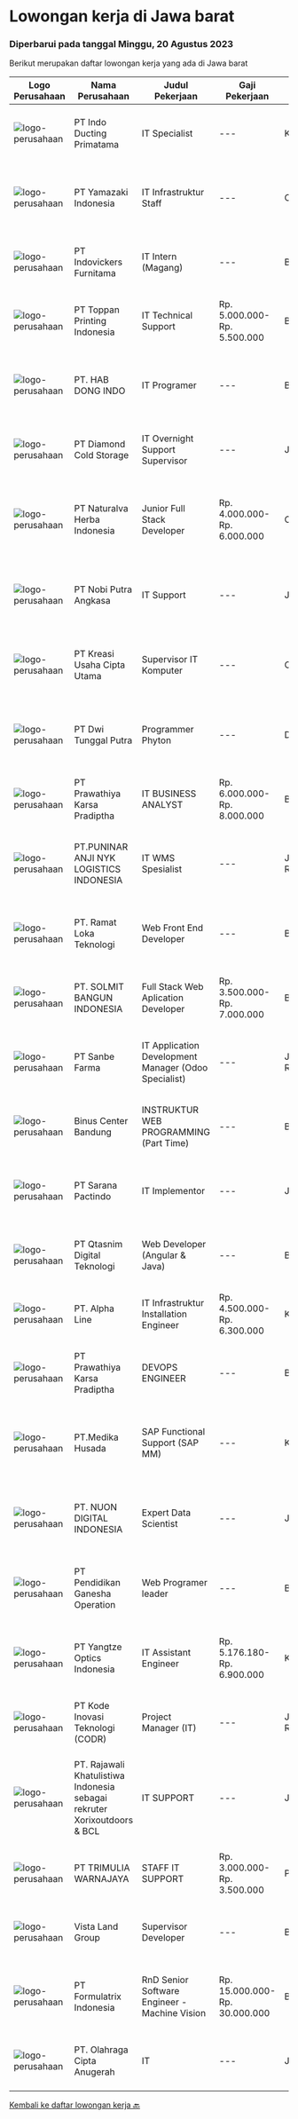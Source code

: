 
  # Lowongan kerja di Jawa barat

  ### Diperbarui pada tanggal Minggu, 20 Agustus 2023

  Berikut merupakan daftar lowongan kerja yang ada di Jawa barat

  |Logo Perusahaan | Nama Perusahaan | Judul Pekerjaan | Gaji Pekerjaan | Lokasi | Deskripsi | Tanggal diunggah | Pranala |
  | -------------- | --------------- | --------------- | --------- | --------- | -------------- | ------- | ----------- |
  |![logo-perusahaan](https://image-service-cdn.seek.com.au/f8ada89fd1a401f7f411685748cfd9378f577ac1/ee4dce1061f3f616224767ad58cb2fc751b8d2dc)|PT Indo Ducting Primatama|IT Specialist|---|Karawang|Deskripsi Pekerjaan : Mengusai pengetahuan Jaringan Nirkabel Memiliki pengetahuan dasar wireless Access Point dan Local Area Network Memiliki...|Jumat, 18 Agustus 2023|https://www.jobstreet.co.id/id/job/it-specialist-4441153?token=0~e8261953-907c-473a-b68b-3a5b09821505&sectionRank=1&jobId=jobstreet-id-job-4441153|
|![logo-perusahaan](https://image-service-cdn.seek.com.au/edc7bb96f745b6e8ab564225bd2ceeb1c2c04b40/ee4dce1061f3f616224767ad58cb2fc751b8d2dc)|PT Yamazaki Indonesia|IT Infrastruktur Staff|---|Cikarang|Job Description : Fixed Asset IT Inventory ( Procurement, Numbering, Listing, Checking). Performing Installation, Troubleshooting, and Maintaining...|Jumat, 18 Agustus 2023|https://www.jobstreet.co.id/id/job/it-infrastruktur-staff-4441036?token=0~e8261953-907c-473a-b68b-3a5b09821505&sectionRank=2&jobId=jobstreet-id-job-4441036|
|![logo-perusahaan](https://image-service-cdn.seek.com.au/4ff72ff2a9bcee569f0b1e2de606291bef234c6e/ee4dce1061f3f616224767ad58cb2fc751b8d2dc)|PT Indovickers Furnitama|IT Intern (Magang)|---|Bogor|Responsibilities:-Understand client requirements and how they translate in application features-Collaborate with a team of IT professionals to set...|Sabtu, 19 Agustus 2023|https://www.jobstreet.co.id/id/job/it-intern-magang-4441777?token=0~e8261953-907c-473a-b68b-3a5b09821505&sectionRank=3&jobId=jobstreet-id-job-4441777|
|![logo-perusahaan](https://image-service-cdn.seek.com.au/c03d5b451b5be4c02d6ded9c7195aac31eaaeb56/ee4dce1061f3f616224767ad58cb2fc751b8d2dc)|PT Toppan Printing Indonesia|IT Technical Support|Rp. 5.000.000-Rp. 5.500.000|Bekasi|Tanggung Jawab : Monitoring, Instalasi &amp; Troubleshoot CCTV Menguasai Networking (LAN, WAN, &amp; Mikrotik ) Memahami Dasar Accurate Memastikan...|Selasa, 15 Agustus 2023|https://www.jobstreet.co.id/id/job/it-technical-support-4438242?token=0~e8261953-907c-473a-b68b-3a5b09821505&sectionRank=4&jobId=jobstreet-id-job-4438242|
|![logo-perusahaan](https://image-service-cdn.seek.com.au/082500cfcade64c0d264ff3f4cba4e4cfc952026/ee4dce1061f3f616224767ad58cb2fc751b8d2dc)|PT. HAB DONG INDO|IT Programer|---|Bekasi|Persyaratan Pendidikan minimum D3/S1 Jurusan IT Menguasai salah satu bahasan pemograman antara lain : Java, C, C++, HTTP, Phyton, Visual Basic, Visual...|Jumat, 18 Agustus 2023|https://www.jobstreet.co.id/id/job/it-programer-4441579?token=0~e8261953-907c-473a-b68b-3a5b09821505&sectionRank=5&jobId=jobstreet-id-job-4441579|
|![logo-perusahaan](https://image-service-cdn.seek.com.au/6d56383b0316bf97f26e28d2c030d8c39fd1c836/ee4dce1061f3f616224767ad58cb2fc751b8d2dc)|PT Diamond Cold Storage|IT Overnight Support Supervisor|---|Jawa Barat|Requirements : Experience 2 years in handling Helpdesk / Support User, Field Support Familiar with Helpdesk Ticketing System, Monitoring System...|Rabu, 16 Agustus 2023|https://www.jobstreet.co.id/id/job/it-overnight-support-supervisor-4439943?token=0~e8261953-907c-473a-b68b-3a5b09821505&sectionRank=6&jobId=jobstreet-id-job-4439943|
|![logo-perusahaan](https://image-service-cdn.seek.com.au/bf658a554184e8cefe4ff97d4c45e503eab70239/ee4dce1061f3f616224767ad58cb2fc751b8d2dc)|PT Naturalva Herba Indonesia|Junior Full Stack Developer|Rp. 4.000.000-Rp. 6.000.000|Cikarang|Kualifikasi :- Usia maks 28 tahun- Pendidikan min SMA/SMK/D3/S1 Jurusan Teknik Komputer Jaringan/Sistem Informasi/Teknik Informatika/Sejenisnya-...|Jumat, 18 Agustus 2023|https://www.jobstreet.co.id/id/job/junior-full-stack-developer-4441229?token=0~e8261953-907c-473a-b68b-3a5b09821505&sectionRank=7&jobId=jobstreet-id-job-4441229|
|![logo-perusahaan](https://image-service-cdn.seek.com.au/ed4bf34a48b47e540097c75ebfe92865e8b1c76a/ee4dce1061f3f616224767ad58cb2fc751b8d2dc)|PT Nobi Putra Angkasa|IT Support|---|Jawa Barat|Persyaratan: Pendidikan minimal S1 IT. Pengalaman minimal 1 tahun pada bidang IT manufaktur. Disiplin dan Tanggung jawab. Sudah vaksin dosis lengkap....|Rabu, 16 Agustus 2023|https://www.jobstreet.co.id/id/job/it-support-4439021?token=0~e8261953-907c-473a-b68b-3a5b09821505&sectionRank=8&jobId=jobstreet-id-job-4439021|
|![logo-perusahaan](https://image-service-cdn.seek.com.au/f582231043c9257621e360ef6bca83f3931d8738/ee4dce1061f3f616224767ad58cb2fc751b8d2dc)|PT Kreasi Usaha Cipta Utama|Supervisor IT Komputer|---|Cileungsi|Kualifikasi Usia maksimal 30 Tahun Pendidikan D3 Teknik Informatika / Teknik Komputer Berpengalaman dibidang yang sama minimal 1 tahun Menguasai...|Senin, 14 Agustus 2023|https://www.jobstreet.co.id/id/job/supervisor-it-komputer-4436400?token=0~e8261953-907c-473a-b68b-3a5b09821505&sectionRank=9&jobId=jobstreet-id-job-4436400|
|![logo-perusahaan](https://image-service-cdn.seek.com.au/659ba97adf7218b6426ff57b22623f34f5d03ce2/ee4dce1061f3f616224767ad58cb2fc751b8d2dc)|PT Dwi Tunggal Putra|Programmer Phyton|---|Depok|Tanggung Jawab : Membuat / Mendevelop Aplikasi pada perusahaan. Mengintegrasikan Aplikasi yang di develop dengan Backend / Frontend atau dengan...|Jumat, 18 Agustus 2023|https://www.jobstreet.co.id/id/job/programmer-phyton-4440896?token=0~e8261953-907c-473a-b68b-3a5b09821505&sectionRank=10&jobId=jobstreet-id-job-4440896|
|![logo-perusahaan](https://image-service-cdn.seek.com.au/25f275779d2d36a25f086ac9b1c5b5be868683f6/ee4dce1061f3f616224767ad58cb2fc751b8d2dc)|PT Prawathiya Karsa Pradiptha|IT BUSINESS ANALYST|Rp. 6.000.000-Rp. 8.000.000|Bekasi|Gathering requirement from user / client Create Mock Up Design (Ex. Using Ms Visio, et cetera) Create flowchart of system (Ex. Using Ms. Visio, et...|Jumat, 18 Agustus 2023|https://www.jobstreet.co.id/id/job/it-business-analyst-4440471?token=0~e8261953-907c-473a-b68b-3a5b09821505&sectionRank=11&jobId=jobstreet-id-job-4440471|
|![logo-perusahaan](https://image-service-cdn.seek.com.au/51f79166f2b42db3e4b5bb3bee0ef135ab62f844/ee4dce1061f3f616224767ad58cb2fc751b8d2dc)|PT.PUNINAR ANJI NYK LOGISTICS INDONESIA|IT WMS Spesialist|---|Jakarta Raya|Job Description : Ensuring the WMS (Warehouse Management System) functions properly and normally. Review, evaluate and implement development in WMS...|Rabu, 16 Agustus 2023|https://www.jobstreet.co.id/id/job/it-wms-spesialist-4440158?token=0~e8261953-907c-473a-b68b-3a5b09821505&sectionRank=12&jobId=jobstreet-id-job-4440158|
|![logo-perusahaan](https://image-service-cdn.seek.com.au/8367de5766f8e5d19ca0a30d5630a60118affc8e/ee4dce1061f3f616224767ad58cb2fc751b8d2dc)|PT. Ramat Loka Teknologi|Web Front End Developer|---|Bandung|Qualifications: Candidate must possess at least SMK, Diploma, Bachelor's Degree in Engineering (Computer/Telecommunication), Computer...|Jumat, 18 Agustus 2023|https://www.jobstreet.co.id/id/job/web-front-end-developer-4440279?token=0~e8261953-907c-473a-b68b-3a5b09821505&sectionRank=13&jobId=jobstreet-id-job-4440279|
|![logo-perusahaan](https://image-service-cdn.seek.com.au/e78ca8e7f88f444889667438bee194069e50f9b1/ee4dce1061f3f616224767ad58cb2fc751b8d2dc)|PT. SOLMIT BANGUN INDONESIA|Full Stack Web Aplication Developer|Rp. 3.500.000-Rp. 7.000.000|Bandung|Minimal D3/S1 dibidang yang sesuai Memiliki kemampuan interpersonal yang baik Seorang pembelajar yang baik (tekun, rajin diutamakan fast learner)...|Rabu, 16 Agustus 2023|https://www.jobstreet.co.id/id/job/full-stack-web-aplication-developer-4439424?token=0~e8261953-907c-473a-b68b-3a5b09821505&sectionRank=14&jobId=jobstreet-id-job-4439424|
|![logo-perusahaan](https://image-service-cdn.seek.com.au/6d60d1bb470f6f3bdb9b3bb0bb3c41a3a5d98b9d/ee4dce1061f3f616224767ad58cb2fc751b8d2dc)|PT Sanbe Farma|IT Application Development Manager (Odoo Specialist)|---|Jakarta Raya|Syarat Jabatan : Pendidikan minimal Sarjana Informatika dari Universitas Terkemuka Usia maksimal 40 tahun Memahami dan menguasai perangkat lunak...|Selasa, 15 Agustus 2023|https://www.jobstreet.co.id/id/job/it-application-development-manager-odoo-specialist-4438900?token=0~e8261953-907c-473a-b68b-3a5b09821505&sectionRank=15&jobId=jobstreet-id-job-4438900|
|![logo-perusahaan](https://image-service-cdn.seek.com.au/abe52df5c25027f0407faba30b4bd412ccb05d64/ee4dce1061f3f616224767ad58cb2fc751b8d2dc)|Binus Center Bandung|INSTRUKTUR WEB PROGRAMMING (Part Time)|---|Bandung|Deskripsi: Pendidikan minimal D4 Teknik Informatika/ Sistem Informasi/Komputer/jurusan lain yang berhubungan IPK minimal 3.00 Diutamakan memiliki...|Rabu, 16 Agustus 2023|https://www.jobstreet.co.id/id/job/instruktur-web-programming-part-time-4439340?token=0~e8261953-907c-473a-b68b-3a5b09821505&sectionRank=16&jobId=jobstreet-id-job-4439340|
|![logo-perusahaan](https://image-service-cdn.seek.com.au/98982338245954acade7338ecccff8adaf4bc449/ee4dce1061f3f616224767ad58cb2fc751b8d2dc)|PT Sarana Pactindo|IT Implementor|---|Jawa Barat|Jobdesk : Melakukan test pada aplikasi perusahaan sebelum launching Membuat buku manual untuk aplikasi yang akan di launching agar mudah dibaca oleh...|Selasa, 15 Agustus 2023|https://www.jobstreet.co.id/id/job/it-implementor-4437862?token=0~e8261953-907c-473a-b68b-3a5b09821505&sectionRank=17&jobId=jobstreet-id-job-4437862|
|![logo-perusahaan](https://image-service-cdn.seek.com.au/5e04ce3382847482c4d299a76b4c571d58ba5b0d/ee4dce1061f3f616224767ad58cb2fc751b8d2dc)|PT Qtasnim Digital Teknologi|Web Developer (Angular & Java)|---|Bandung|Kualifikasi: Minimal Pendidikan D3 atau S1 Teknis Informatika / Manajemen Informatika / Sistem Informasi Pengalaman minimal 1 tahun sebagai Web...|Rabu, 16 Agustus 2023|https://www.jobstreet.co.id/id/job/web-developer-angular-java-4440001?token=0~e8261953-907c-473a-b68b-3a5b09821505&sectionRank=18&jobId=jobstreet-id-job-4440001|
|![logo-perusahaan](https://i.ibb.co/sqvTCh9/112815900-stock-vector-no-image-available-icon-flat-vector.webp)|PT. Alpha Line|IT Infrastruktur Installation Engineer|Rp. 4.500.000-Rp. 6.300.000|Karawang|IT Infrastruktur Staff &amp; Engineer &amp; ManagerSkill Pengalaman Instalasi Cable Tray Pengalaman Instalasi Optical Cable &amp; Splicing Pengalaman...|Sabtu, 12 Agustus 2023|https://www.jobstreet.co.id/id/job/it-infrastruktur-installation-engineer-4435693?token=0~e8261953-907c-473a-b68b-3a5b09821505&sectionRank=19&jobId=jobstreet-id-job-4435693|
|![logo-perusahaan](https://image-service-cdn.seek.com.au/25f275779d2d36a25f086ac9b1c5b5be868683f6/ee4dce1061f3f616224767ad58cb2fc751b8d2dc)|PT Prawathiya Karsa Pradiptha|DEVOPS ENGINEER|---|Bekasi|Job Description: Designing, modifying, and testing technical architecture Provide supervision and guidance to development teams Inform various...|Jumat, 18 Agustus 2023|https://www.jobstreet.co.id/id/job/devops-engineer-4440517?token=0~e8261953-907c-473a-b68b-3a5b09821505&sectionRank=20&jobId=jobstreet-id-job-4440517|
|![logo-perusahaan](https://image-service-cdn.seek.com.au/4c777491967065643172c6f94f5a94381c1f0e0e/ee4dce1061f3f616224767ad58cb2fc751b8d2dc)|PT.Medika Husada|SAP Functional Support (SAP MM)|---|Karawang|Qualifications: Bachelor's Degree in Computer Science/Computerized Accounting Systems. Minimum 2-3 years of SAP FICO/MM/SD/ISH experience working in...|Rabu, 16 Agustus 2023|https://www.jobstreet.co.id/id/job/sap-functional-support-sap-mm-4439593?token=0~e8261953-907c-473a-b68b-3a5b09821505&sectionRank=21&jobId=jobstreet-id-job-4439593|
|![logo-perusahaan](https://image-service-cdn.seek.com.au/184c5d49b419aa8ffc6d38ce2b76cab2b7968cc4/ee4dce1061f3f616224767ad58cb2fc751b8d2dc)|PT. NUON DIGITAL INDONESIA|Expert Data Scientist|---|Jawa Barat|Tanggung Jawab Utama: Menganalisis data dengan menggunakan teknik-teknik analisis statistik dan machine learning untuk mengidentifikasi tren, pola,...|Selasa, 15 Agustus 2023|https://www.jobstreet.co.id/id/job/expert-data-scientist-4437844?token=0~e8261953-907c-473a-b68b-3a5b09821505&sectionRank=22&jobId=jobstreet-id-job-4437844|
|![logo-perusahaan](https://image-service-cdn.seek.com.au/c5ff9ec1e574d4db37cac72ef253a4e6bb667ce4/ee4dce1061f3f616224767ad58cb2fc751b8d2dc)|PT Pendidikan Ganesha Operation|Web Programer leader|---|Bandung|Kualifikasi: Pendidikan minimal D3/S1 Ilmu Komputer, Teknik Informatika, dan Sistem Informatika Berpengalaman memiliki bawahan 2-3 Orang Menguasai...|Senin, 14 Agustus 2023|https://www.jobstreet.co.id/id/job/web-programer-leader-4437395?token=0~e8261953-907c-473a-b68b-3a5b09821505&sectionRank=23&jobId=jobstreet-id-job-4437395|
|![logo-perusahaan](https://image-service-cdn.seek.com.au/752a6006745eaede66455386f7757e7d2ab4aa46/ee4dce1061f3f616224767ad58cb2fc751b8d2dc)|PT Yangtze Optics Indonesia|IT Assistant Engineer|Rp. 5.176.180-Rp. 6.900.000|Karawang|Responsibilities: Create and implement IT policies and procedures, including IT security policies. Provide customers with timely, professional,...|Jumat, 11 Agustus 2023|https://www.jobstreet.co.id/id/job/it-assistant-engineer-4434659?token=0~e8261953-907c-473a-b68b-3a5b09821505&sectionRank=24&jobId=jobstreet-id-job-4434659|
|![logo-perusahaan](https://image-service-cdn.seek.com.au/f9a43488fb6cd9c390e0bc30837cba2409c40d5b/ee4dce1061f3f616224767ad58cb2fc751b8d2dc)|PT Kode Inovasi Teknologi (CODR)|Project Manager (IT)|---|Jakarta Raya|Job Description: Fully involved in full Software Development Lifecycle using waterfall / agile methodology Scheduling of project milestones,...|Selasa, 15 Agustus 2023|https://www.jobstreet.co.id/id/job/project-manager-it-4437607?token=0~e8261953-907c-473a-b68b-3a5b09821505&sectionRank=25&jobId=jobstreet-id-job-4437607|
|![logo-perusahaan](https://i.ibb.co/sqvTCh9/112815900-stock-vector-no-image-available-icon-flat-vector.webp)|PT. Rajawali Khatulistiwa Indonesia sebagai rekruter Xorixoutdoors & BCL|IT SUPPORT|---|Jawa Barat|Memiliki Attitude dan semangat kerja    |   Pengalaman bekerja dibidang Teknologi (IT) menjadi nilai tambah   |   Kemampuan komunikasi dan manajemen...|Kamis, 17 Agustus 2023|https://www.jobstreet.co.id/id/job/it-support-1036713227?token=0~e8261953-907c-473a-b68b-3a5b09821505&sectionRank=26&jobId=jobstreet-id-job-1036713227|
|![logo-perusahaan](https://image-service-cdn.seek.com.au/3e116e7226027f8b4583423e008d63e42b597a9b/ee4dce1061f3f616224767ad58cb2fc751b8d2dc)|PT TRIMULIA WARNAJAYA|STAFF IT SUPPORT|Rp. 3.000.000-Rp. 3.500.000|Purwakarta|Staff IT SupportPendidikan min SMK Jurusan ITbersedia di tempatkan di Subang Jawa Barat1.     Memahami dan menguasai dasar – dasar...|Jumat, 11 Agustus 2023|https://www.jobstreet.co.id/id/job/staff-it-support-4435144?token=0~e8261953-907c-473a-b68b-3a5b09821505&sectionRank=27&jobId=jobstreet-id-job-4435144|
|![logo-perusahaan](https://image-service-cdn.seek.com.au/a0c575ebc909e3ba80d119faf04bae9183d254af/ee4dce1061f3f616224767ad58cb2fc751b8d2dc)|Vista Land Group|Supervisor Developer|---|Bekasi|JOB DESC Melakukan supervisi sebagai pelaksana &amp; pengawas proyek Memiliki kemampuan koordinasi dan komunikasi dengan kontraktor, surveyor &amp;...|Senin, 14 Agustus 2023|https://www.jobstreet.co.id/id/job/supervisor-developer-4436349?token=0~e8261953-907c-473a-b68b-3a5b09821505&sectionRank=28&jobId=jobstreet-id-job-4436349|
|![logo-perusahaan](https://image-service-cdn.seek.com.au/e68aac730da390a16ce750d09b06eaca69364b55/ee4dce1061f3f616224767ad58cb2fc751b8d2dc)|PT Formulatrix Indonesia|RnD Senior Software Engineer - Machine Vision|Rp. 15.000.000-Rp. 30.000.000|Bandung|Headquartered in Dubai, United Arab Emirates, FORMULATRIX is a fast-growing robotic automation equipment manufacturer and software solutions provider...|Senin, 14 Agustus 2023|https://www.jobstreet.co.id/id/job/rnd-senior-software-engineer-machine-vision-4436903?token=0~e8261953-907c-473a-b68b-3a5b09821505&sectionRank=29&jobId=jobstreet-id-job-4436903|
|![logo-perusahaan](https://i.ibb.co/sqvTCh9/112815900-stock-vector-no-image-available-icon-flat-vector.webp)|PT. Olahraga Cipta Anugerah|IT|---|Jawa Barat|- Lulusan S1 IT/ Komputerisasi- Mengerti Software &amp; Hardware- Mengetahui Sistem POS (Point of Sale)- Menguasai Bahasa pemrograman C++, dan...|Selasa, 15 Agustus 2023|https://www.jobstreet.co.id/id/job/it-1036692008?token=0~e8261953-907c-473a-b68b-3a5b09821505&sectionRank=30&jobId=jobstreet-id-job-1036692008|


  [Kembali ke daftar lowongan kerja 🔙](../README.md#daftar-lowongan-kerja)
  